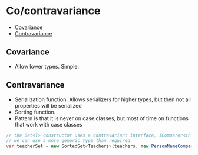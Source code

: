 # Co/contravariance <!-- omit in toc -->

- [Covariance](#covariance)
- [Contravariance](#contravariance)

## Covariance
- Allow lower types. Simple.
  
## Contravariance
- Serialization function. Allows serializers for higher types, but then not all properties will be serialized
- Sorting function. 
- Pattern is that it is never on case classes, but most of time on functions that work with case classes

```csharp
// the Set<T> constructor uses a contravariant interface, IComparer<in T>,
// we can use a more generic type than required.
var teacherSet = new SortedSet<Teachers>(teachers, new PersonNameComparer());
```